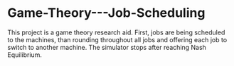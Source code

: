 # Game-Theory---Job-Scheduling
This project is a game theory research aid. First, jobs are being scheduled to the machines, than rounding throughout all jobs and offering each job to switch to another machine. The simulator stops after reaching Nash Equilibrium. 
